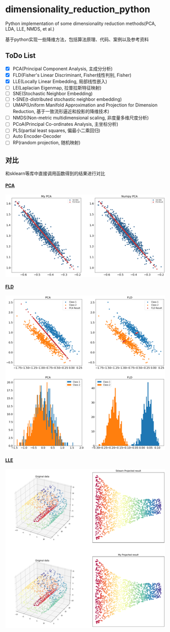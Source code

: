 # dimensionality_reduction_python
Python implementation of some dimensionality reduction methods(PCA, LDA, LLE, NMDS, et al.)

基于python实现一些降维方法，包括算法原理、代码、案例以及参考资料

## ToDo List

- [x] PCA(Principal Component Analysis, 主成分分析)
- [x] FLD(Fisher's Linear Discriminant, Fisher线性判别, Fisher)
- [x] LLE(Locally Linear Embedding, 局部线性嵌入)
- [ ] LE(Laplacian Eigenmap, 拉普拉斯特征映射)
- [ ] SNE(Stochastic Neighbor Embedding)
- [ ] t-SNE(t-distributed stochastic neighbor embedding)
- [ ] UMAP(Uniform Manifold Approximation and Projection for Dimension Reduction, 基于一致流形逼近和投影的降维技术)
- [ ] NMDS(Non-metric multidimensional scaling, 非度量多维尺度分析)
- [ ] PCoA(Principal Co-ordinates Analysis, 主坐标分析)
- [ ] PLS(partial least squares, 偏最小二乘回归)
- [ ] Auto Encoder-Decoder
- [ ] RP(random projection, 随机映射)

## 对比

和sklearn等库中直接调用函数得到的结果进行对比

#### [PCA](https://github.com/koolo233/dimensionality_reduction_python/blob/main/01_PCA/PCA.ipynb)
![avatar](./images/PCA_output.png)

#### [FLD](https://github.com/koolo233/dimensionality_reduction_python/blob/main/02_FLD/Fisher.ipynb)
![avatar](./images/FLD_output.png)

#### [LLE](https://github.com/koolo233/dimensionality_reduction_python/blob/main/03_LLE/LLE.ipynb)
![avatar](./images/LLE_output.png)
